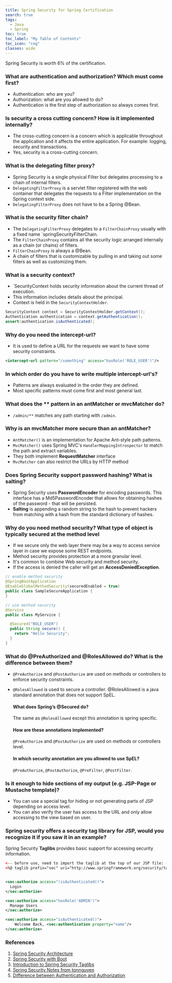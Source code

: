 ```yaml
---
title: Spring Security for Spring Certification
search: true
tags: 
  - Java
  - Spring
toc: true
toc_label: "My Table of Contents"
toc_icon: "cog"
classes: wide
---
```


Spring Security is worth 6% of the certification.

### What are authentication and authorization? Which must come first?  
 - Authentication: who are you?
 - Authorization: what are you allowed to do?
 - Authentication is the first step of authorization so always comes first.	

### Is security a cross cutting concern? How is it implemented internally?  
- The cross-cutting concern is a concern which is applicable throughout the application and it affects the entire application. For example: logging, security and transactions.
- Yes, security is a cross-cutting concern.

### What is the delegating filter proxy?

- Spring Security is a single physical Filter but delegates processing to a chain of internal filters.
- `DelegatingFilterProxy` is a servlet filter registered with the web container that delegates the requests to a Filter implementation on the Spring context side.
- `DelegatingFilterProxy` does not have to be a Spring @Bean.

### What is the security filter chain?

- The `DelegatingFilterProxy` delegates to a `FilterChainProxy` usually with a fixed name  `springSecurityFilterChain.
-  The `FilterChainProxy` contains all the security logic arranged internally as a chain (or chains) of filters. 
-  `FilterChainProxy` is always a @Bean.
-  A chain of filters that is customizable by pulling in and taking out some filters as well as customizing them.

### What is a security context?

- `SecurityContext holds security information about the current thread of execution. 
- This information includes details about the principal. 
- Context is held in the `SecurityContextHolder`.

```java
SecurityContext context = SecurityContextHolder.getContext();
Authentication authentication = context.getAuthentication();
assert(authentication.isAuthenticated);
```

### Why do you need the intercept-url?
- It is used to define a URL for the requests we want to have some security constraints.

```xml
<intercept-url pattern="/something" access="hasRole('ROLE_USER')"/>
```

### In which order do you have to write multiple intercept-url's?

- Patterns are always evaluated in the order they are defined. 
- Most specific patterns must come first and most general last.

### What does the ** pattern in an antMatcher or mvcMatcher do?

- `/admin/**` matches any path starting with `/admin`.

### Why is an mvcMatcher more secure than an antMatcher?

- `AntMatcher()` is an implementation for Apache Ant-style path patterns. 
- `MvcMatcher()` uses Spring MVC's `HandlerMappingIntrospector` to match the path and extract variables.
- They both implement **RequestMatcher** interface
- `MvcMatcher` can also restrict the URLs by HTTP method

### Does Spring Security support password hashing? What is salting?

- Spring Security uses **PasswordEncoder** for encoding passwords. This interface has a Md5PasswordEncoder that allows for obtaining hashes of the password - that will be persisted.
- **Salting** is appending a  random string to the hash to prevent hackers from matching with a hash from the standard dictionary of hashes.

### Why do you need method security? What type of object is typically secured at the method level

- If we secure only the web layer there may be a way to access service layer in case we expose some REST endpoints. 
- Method security provides protection at a more granular level.
- It's common to combine Web security and method security. 
- If the access is denied the caller will get an **AccessDeniedException**.

```java
// enable method security
@SpringBootApplication
@EnableGlobalMethodSecurity(securedEnabled = true)
public class SampleSecureApplication {
}

// use method security
@Service
public class MyService {

  @Secured("ROLE_USER")
  public String secure() {
    return "Hello Security";
  }
}
```

### What do @PreAuthorized and @RolesAllowed do? What is the difference between them?

- `@PreAuthorize` and `@PostAuthorize` are used on methods or controllers to enforce security constraints. 
- `@RolesAllowed` is used to secure a controller. @RolesAllowed is a java standard annotation that does not support SpEL. 

  #### What does Spring’s @Secured do?
    The same as `@RolesAllowed` except this annotation is spring specific.

  #### How are these annotations implemented?
    `@PreAuthorize` and `@PostAuthorize` are used on methods or controllers level.

  #### In which security annotation are you allowed to use SpEL?
    `@PreAuthorize`, `@PostAuthorize`, `@PreFilter`, `@PostFilter`.

### Is it enough to hide sections of my output (e.g. JSP-Page or Mustache template)?  
- You can use a special tag for hiding or not generating parts of JSP depending on access level. 
- You can also verify the user has access to the URL and only allow accessing to the view based on user.

### Spring security offers a security tag library for JSP, would you recognize it if you saw it in an example?

Spring Security **Taglibs** provides basic support for accessing security information.

```xml
<-- before use, need to import the taglib at the top of our JSP file: -->
<%@ taglib prefix="sec" uri="http://www.springframework.org/security/tags" %>


<sec:authorize access="!isAuthenticated()">
  Login
</sec:authorize>

<sec:authorize access="hasRole('ADMIN')">
  Manage Users
</sec:authorize>

<sec:authorize access="isAuthenticated()">
    Welcome Back, <sec:authentication property="name"/>
</sec:authorize>
```



### References
1. [Spring Security Architecture](https://spring.io/guides/topicals/spring-security-architecture)
2. [Spring Security with Boot](https://docs.spring.io/spring-security/site/docs/current/guides/html5/helloworld-boot.html)
3. [Introduction to Spring Security Taglibs](https://www.baeldung.com/spring-security-taglibs)
4. [Spring Security Notes from tonnguyen](https://quizlet.com/304129018/security-flash-cards/)
5. [Difference between Authentication and Authorization](http://www.differencebetween.net/technology/difference-between-authentication-and-authorization/)

